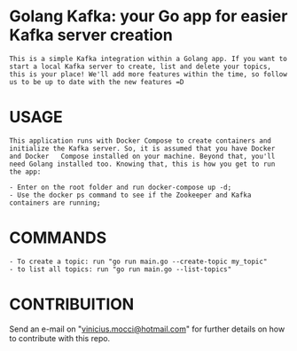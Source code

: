 # Golang Kafka: your Go app for easier Kafka server creation
    This is a simple Kafka integration within a Golang app. If you want to start a local Kafka server to create, list and delete your topics, this is your place! We'll add more features within the time, so follow us to be up to date with the new features =D

# USAGE

    This application runs with Docker Compose to create containers and initialize the Kafka server. So, it is assumed that you have Docker and Docker   Compose installed on your machine. Beyond that, you'll need Golang installed too. Knowing that, this is how you get to run the app:

    - Enter on the root folder and run docker-compose up -d;
    - Use the docker ps command to see if the Zookeeper and Kafka containers are running;


# COMMANDS

    - To create a topic: run "go run main.go --create-topic my_topic"
    - to list all topics: run "go run main.go --list-topics"

# CONTRIBUITION

Send an e-mail on "vinicius.mocci@hotmail.com" for further details on how to contribute with this repo.